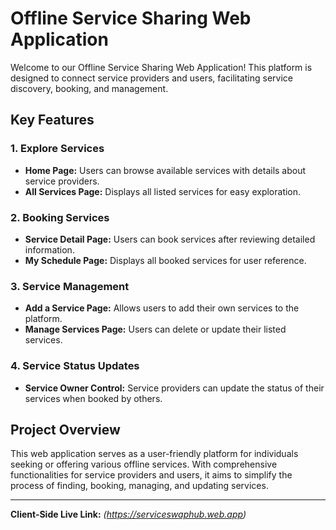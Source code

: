 # Offline Service Sharing Web Application

Welcome to our Offline Service Sharing Web Application! This platform is designed to connect service providers and users, facilitating service discovery, booking, and management.

## Key Features

### 1. Explore Services
- **Home Page:** Users can browse available services with details about service providers.
- **All Services Page:** Displays all listed services for easy exploration.

### 2. Booking Services
- **Service Detail Page:** Users can book services after reviewing detailed information.
- **My Schedule Page:** Displays all booked services for user reference.

### 3. Service Management
- **Add a Service Page:** Allows users to add their own services to the platform.
- **Manage Services Page:** Users can delete or update their listed services.

### 4. Service Status Updates
- **Service Owner Control:** Service providers can update the status of their services when booked by others.

## Project Overview

This web application serves as a user-friendly platform for individuals seeking or offering various offline services. With comprehensive functionalities for service providers and users, it aims to simplify the process of finding, booking, managing, and updating services.

---

**Client-Side Live Link:** *(https://serviceswaphub.web.app)*
